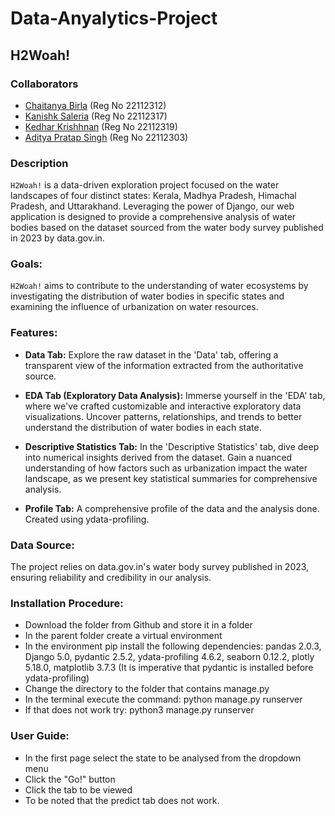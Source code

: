 # Data-Anyalytics-Project

## H2Woah!

### Collaborators
* [Chaitanya Birla](https://github.com/chaitanyabirla)  (Reg No 22112312)
* [Kanishk Saleria](https://github.com/kanishksaleria)  (Reg No 22112317)
* [Kedhar Krishhnan](https://github.com/Kedhar-K) (Reg No 22112319)
* [Aditya Pratap Singh](https://github.com/aditya22112303) (Reg No 22112303)

### Description
`H2Woah!` is a data-driven exploration project focused on the water landscapes of four distinct states: Kerala, Madhya Pradesh, Himachal Pradesh, and Uttarakhand. Leveraging the power of Django, our web application is designed to provide a comprehensive analysis of water bodies based on the dataset sourced from the water body survey published in 2023 by data.gov.in.

### Goals:
`H2Woah!` aims to contribute to the understanding of water ecosystems by investigating the distribution of water bodies in specific states and examining the influence of urbanization on water resources.

### Features:
* **Data Tab:**
  Explore the raw dataset in the 'Data' tab, offering a transparent view of the information extracted from the authoritative source.

* **EDA Tab (Exploratory Data Analysis):**
  Immerse yourself in the 'EDA' tab, where we've crafted customizable and interactive exploratory data visualizations. Uncover patterns, relationships, and trends to better understand the distribution of water   bodies in each state.

* **Descriptive Statistics Tab:**
In the 'Descriptive Statistics' tab, dive deep into numerical insights derived from the dataset. Gain a nuanced understanding of how factors such as urbanization impact the water landscape, as we present key statistical summaries for comprehensive analysis.

* **Profile Tab:** A comprehensive profile of the data and the analysis done. Created using ydata-profiling.


### Data Source:
The project relies on data.gov.in's water body survey published in 2023, ensuring reliability and credibility in our analysis.

### Installation Procedure:
* Download the folder from Github and store it in a folder
* In the parent folder create a virtual environment
* In the environment pip install the following dependencies: pandas 2.0.3, Django 5.0, pydantic 2.5.2, ydata-profiling 4.6.2, seaborn 0.12.2, plotly 5.18.0, matplotlib 3.7.3 (It is imperative that pydantic is installed before ydata-profiling)
* Change the directory to the folder that contains manage.py
* In the terminal execute the command: python manage.py runserver
* If that does not work try: python3 manage.py runserver

### User Guide:
* In the first page select the state to be analysed from the dropdown menu
* Click the "Go!" button
* Click the tab to be viewed
* To be noted that the predict tab does not work.

